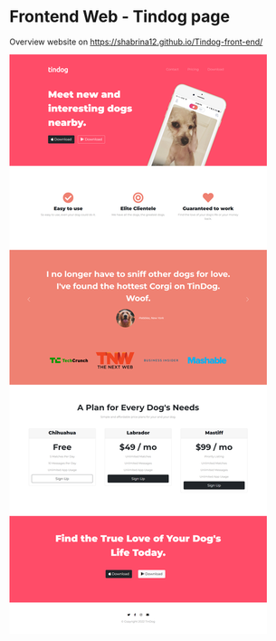 # Frontend Web - Tindog page

Overview website on https://shabrina12.github.io/Tindog-front-end/

![Design preview for the Tindog page](./images/tindog.png)
